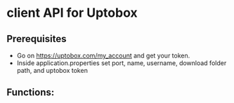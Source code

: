 # client API for Uptobox



## Prerequisites

- Go on https://uptobox.com/my_account and get your token.
- Inside application.properties set port, name, username, download folder path, and uptobox token


## Functions:


